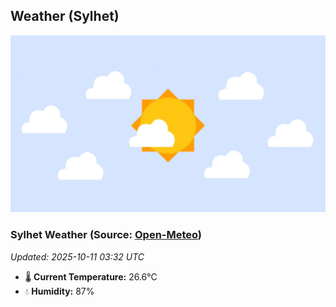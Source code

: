 ## Weather (Sylhet)
![](/weather.webp)
<!-- WEATHER-START -->
### Sylhet Weather (Source: [Open-Meteo](https://open-meteo.com))
_Updated: 2025-10-11 03:32 UTC_
* 🌡️ **Current Temperature:** 26.6°C
* 💧 **Humidity:** 87%
<!-- WEATHER-END -->



















































































































